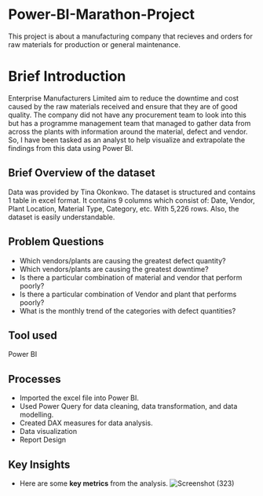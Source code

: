 # Power-BI-Marathon-Project
This project is about a manufacturing company that recieves and orders for raw materials for production or general maintenance.
# Brief Introduction
Enterprise Manufacturers Limited aim to reduce the downtime and cost caused by the raw materials received and ensure that they are of good quality. The company did not have any procurement team to look into this but has a programme management team that managed to gather data from across the plants with information around the material, defect and vendor. So, I have been tasked as an analyst to help visualize and extrapolate the findings from this data using Power BI. 
## Brief Overview of the dataset
Data was provided by Tina Okonkwo. The dataset is structured and contains 1 table in excel format. It contains 9 columns which consist of: Date, Vendor, Plant Location, Material Type, Category, etc. With 5,226 rows. Also, the dataset is easily understandable. 
## Problem Questions
*  Which vendors/plants are causing the greatest defect quantity? 
*  Which vendors/plants are causing the greatest downtime?
*  Is there a particular combination of material and vendor that perform poorly?
*  Is there a particular combination of Vendor and plant that performs poorly?
*  What is the monthly trend of the categories with defect quantities?
## Tool used
Power BI
## Processes
*  Imported the excel file into Power BI.
*  Used Power Query for data cleaning, data transformation, and data modelling.
*  Created DAX measures for data analysis.
*  Data visualization
*  Report Design

## Key Insights
*  Here are some **key metrics** from the analysis.
![Screenshot (323)](https://github.com/user-attachments/assets/f75bb378-b881-49d3-9944-c009bc03b8b3)



 












